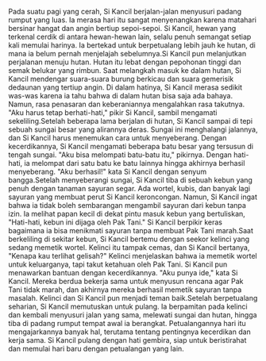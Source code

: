 Pada suatu pagi yang cerah, Si Kancil berjalan-jalan menyusuri padang rumput yang luas. Ia merasa hari itu sangat menyenangkan karena matahari bersinar hangat dan angin bertiup sepoi-sepoi. Si Kancil, hewan yang terkenal cerdik di antara hewan-hewan lain, selalu penuh semangat setiap kali memulai harinya. Ia bertekad untuk berpetualang lebih jauh ke hutan, di mana ia belum pernah menjelajah sebelumnya.Si Kancil pun melanjutkan perjalanan menuju hutan. Hutan itu lebat dengan pepohonan tinggi dan semak belukar yang rimbun. Saat melangkah masuk ke dalam hutan, Si Kancil mendengar suara-suara burung berkicau dan suara gemerisik dedaunan yang tertiup angin. Di dalam hatinya, Si Kancil merasa sedikit was-was karena ia tahu bahwa di dalam hutan bisa saja ada bahaya. Namun, rasa penasaran dan keberaniannya mengalahkan rasa takutnya. "Aku harus tetap berhati-hati," pikir Si Kancil, sambil mengamati sekeliling.Setelah beberapa lama berjalan di hutan, Si Kancil sampai di tepi sebuah sungai besar yang alirannya deras. Sungai ini menghalangi jalannya, dan Si Kancil harus menemukan cara untuk menyeberang. Dengan kecerdikannya, Si Kancil mengamati beberapa batu besar yang tersusun di tengah sungai. "Aku bisa melompati batu-batu itu," pikirnya. Dengan hati-hati, ia melompat dari satu batu ke batu lainnya hingga akhirnya berhasil menyeberang. "Aku berhasil!" kata Si Kancil dengan senyum bangga.Setelah menyeberangi sungai, Si Kancil tiba di sebuah kebun yang penuh dengan tanaman sayuran segar. Ada wortel, kubis, dan banyak lagi sayuran yang membuat perut Si Kancil keroncongan. Namun, Si Kancil ingat bahwa ia tidak boleh sembarangan mengambil sayuran dari kebun tanpa izin. Ia melihat papan kecil di dekat pintu masuk kebun yang bertuliskan, "Hati-hati, kebun ini dijaga oleh Pak Tani." Si Kancil berpikir keras bagaimana ia bisa menikmati sayuran tanpa membuat Pak Tani marah.Saat berkeliling di sekitar kebun, Si Kancil bertemu dengan seekor kelinci yang sedang memetik wortel. Kelinci itu tampak cemas, dan Si Kancil bertanya, "Kenapa kau terlihat gelisah?" Kelinci menjelaskan bahwa ia memetik wortel untuk keluarganya, tapi takut ketahuan oleh Pak Tani. Si Kancil pun menawarkan bantuan dengan kecerdikannya. "Aku punya ide," kata Si Kancil. Mereka berdua bekerja sama untuk menyusun rencana agar Pak Tani tidak marah, dan akhirnya mereka berhasil memetik sayuran tanpa masalah. Kelinci dan Si Kancil pun menjadi teman baik.Setelah berpetualang seharian, Si Kancil memutuskan untuk pulang. Ia berpamitan pada kelinci dan kembali menyusuri jalan yang sama, melewati sungai dan hutan, hingga tiba di padang rumput tempat awal ia berangkat. Petualangannya hari itu mengajarkannya banyak hal, terutama tentang pentingnya kecerdikan dan kerja sama. Si Kancil pulang dengan hati gembira, siap untuk beristirahat dan memulai hari baru dengan petualangan yang lain.